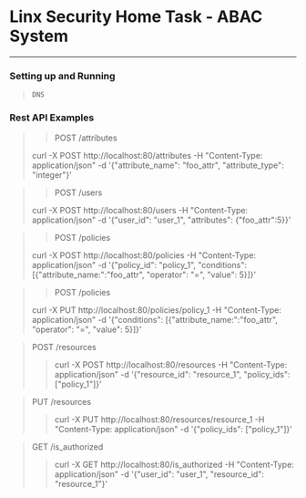 # Linx Security Home Task - ABAC System
---

### Setting up and Running   
>`DNS`


###  Rest API Examples
>>POST /attributes
> 
> curl -X POST http://localhost:80/attributes -H "Content-Type: application/json" -d '{"attribute_name": "foo_attr", "attribute_type": "integer"}'
    
>> POST /users
> 
> curl -X POST http://localhost:80/users -H "Content-Type: application/json" -d '{"user_id": "user_1", "attributes": {"foo_attr":5}}'

>> POST /policies
> 
> curl -X POST http://localhost:80/policies -H "Content-Type: application/json" -d '{"policy_id": "policy_1", "conditions": [{"attribute_name:":"foo_attr", "operator": "=", "value": 5}]}'

>> POST /policies
> 
> curl -X PUT http://localhost:80/policies/policy_1 -H "Content-Type: application/json" -d '{"conditions": [{"attribute_name:":"foo_attr", "operator": "=", "value": 5}]}'

> POST /resources
> 
> > curl -X POST http://localhost:80/resources -H "Content-Type: application/json" -d '{"resource_id": "resource_1", "policy_ids": ["policy_1"]}'

> PUT /resources
> 
> > curl -X PUT http://localhost:80/resources/resource_1 -H "Content-Type: application/json" -d '{"policy_ids": ["policy_1"]}'

> GET /is_authorized
> 
> > curl -X GET http://localhost:80/is_authorized -H "Content-Type: application/json" -d '{"user_id": "user_1", "resource_id": "resource_1"}'


